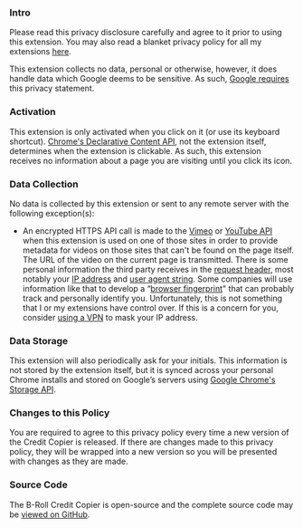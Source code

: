 ### Intro

Please read this privacy disclosure carefully and agree to it prior to using this extension. You may also read a blanket privacy policy for all my extensions [here](https://github.com/dheidelberger/extension-privacy-policy).

This extension collects no data, personal or otherwise, however, it does handle data which Google deems to be sensitive. As such, [Google requires](https://developer.chrome.com/webstore/user_data) this privacy statement.

### Activation

This extension is only activated when you click on it (or use its keyboard shortcut). [Chrome's Declarative Content API](https://developer.chrome.com/extensions/declarativeContent), not the extension itself, determines when the extension is clickable. As such, this extension receives no information about a page you are visiting until you click its icon.

### Data Collection

No data is collected by this extension or sent to any remote server with the following exception(s):

*   An encrypted HTTPS API call is made to the [Vimeo](https://developer.vimeo.com) or [YouTube API](https://developers.google.com/youtube/v3) when this extension is used on one of those sites in order to provide metadata for videos on those sites that can't be found on the page itself. The URL of the video on the current page is transmitted. There is some personal information the third party receives in the [request header](https://developer.mozilla.org/en-US/docs/Glossary/Request_header), most notably your [IP address](https://computer.howstuffworks.com/internet/basics/what-is-an-ip-address.htm) and [user agent string](https://developer.chrome.com/multidevice/user-agent). Some companies will use information like that to develop a “[browser fingerprint](https://pixelprivacy.com/resources/browser-fingerprinting/)" that can probably track and personally identify you. Unfortunately, this is not something that I or my extensions have control over. If this is a concern for you, consider [using a VPN](https://www.howtogeek.com/133680/htg-explains-what-is-a-vpn/) to mask your IP address.

### Data Storage

This extension will also periodically ask for your initials. This information is not stored by the extension itself, but it is synced across your personal Chrome installs and stored on Google’s servers using [Google Chrome's Storage API](https://developers.chrome.com/extensions/storage).

### Changes to this Policy

You are required to agree to this privacy policy every time a new version of the Credit Copier is released. If there are changes made to this privacy policy, they will be wrapped into a new version so you will be presented with changes as they are made.

### Source Code

The B-Roll Credit Copier is open-source and the complete source code may be [viewed on GitHub](https://github.com/dheidelberger/broll-credit-copier/).